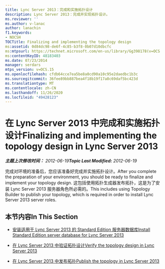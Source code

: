 ```yaml
---
title: Lync Server 2013：完成和实施拓扑设计
description: Lync Server 2013：完成并实现拓扑设计。
ms.reviewer: ''
ms.author: v-lanac
author: lanachin
f1.keywords:
- NOCSH
TOCTitle: Finalizing and implementing the topology design
ms:assetid: 0d84dc98-de6f-4c85-b3f8-0b07d10dbcfc
ms:mtpsurl: https://technet.microsoft.com/en-us/library/Gg398178(v=OCS.15)
ms:contentKeyID: 48183403
ms.date: 07/23/2014
manager: serdars
mtps_version: v=OCS.15
ms.openlocfilehash: cfdb64cce7ea5be8a0cd90a10c95e2daedbc1b3c
ms.sourcegitcommit: 36fee89bb887bea4f18b19f17a8c69daf5bc423d
ms.translationtype: MT
ms.contentlocale: zh-CN
ms.lasthandoff: 11/26/2020
ms.locfileid: "49428123"
---
```

# <a name="finalizing-and-implementing-the-topology-design-in-lync-server-2013"></a><span data-ttu-id="b0b87-103">在 Lync Server 2013 中完成和实施拓扑设计</span><span class="sxs-lookup"><span data-stu-id="b0b87-103">Finalizing and implementing the topology design in Lync Server 2013</span></span>

<div data-xmlns="http://www.w3.org/1999/xhtml">

<div class="topic" data-xmlns="http://www.w3.org/1999/xhtml" data-msxsl="urn:schemas-microsoft-com:xslt" data-cs="https://msdn.microsoft.com/">

<div data-asp="https://msdn2.microsoft.com/asp">



</div>

<div id="mainSection">

<div id="mainBody"><span data-ttu-id="b0b87-104">

<span> </span></span><span class="sxs-lookup"><span data-stu-id="b0b87-104">

<span> </span></span></span>

<span data-ttu-id="b0b87-105">_**主题上次修改时间：** 2012-06-19_</span><span class="sxs-lookup"><span data-stu-id="b0b87-105">_**Topic Last Modified:** 2012-06-19_</span></span>

<span data-ttu-id="b0b87-106">完成对环境的准备后，您应该准备好完成并实施拓扑设计。</span><span class="sxs-lookup"><span data-stu-id="b0b87-106">After you complete the preparation of your environment, you should be ready to finalize and implement your topology design.</span></span> <span data-ttu-id="b0b87-107">这包括使用拓扑生成器发布拓扑，这是为了安装 Lync Server 2013 服务器角色所必需的。</span><span class="sxs-lookup"><span data-stu-id="b0b87-107">This includes using Topology Builder to publish your topology, which is required in order to install Lync Server 2013 server roles.</span></span>

<div>

## <a name="in-this-section"></a><span data-ttu-id="b0b87-108">本节内容</span><span class="sxs-lookup"><span data-stu-id="b0b87-108">In This Section</span></span>

  - [<span data-ttu-id="b0b87-109">安装适用于 Lync Server 2013 的 Standard Edition 服务器数据库</span><span class="sxs-lookup"><span data-stu-id="b0b87-109">Install Standard Edition server database for Lync Server 2013</span></span>](lync-server-2013-install-standard-edition-server-database.md)

  - [<span data-ttu-id="b0b87-110">在 Lync Server 2013 中验证拓扑设计</span><span class="sxs-lookup"><span data-stu-id="b0b87-110">Verify the topology design in Lync Server 2013</span></span>](lync-server-2013-verify-the-topology-design.md)

  - [<span data-ttu-id="b0b87-111">在 Lync Server 2013 中发布拓扑</span><span class="sxs-lookup"><span data-stu-id="b0b87-111">Publish the topology in Lync Server 2013</span></span>](lync-server-2013-publish-the-topology.md)

<span data-ttu-id="b0b87-112"></div>

</div>

<span> </span>

</div>

</div>

</span><span class="sxs-lookup"><span data-stu-id="b0b87-112"></div>

</div>

<span> </span>

</div>

</div>

</span></span></div>

